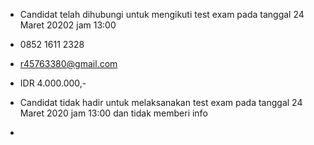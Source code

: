 - Candidat telah dihubungi untuk mengikuti  test exam pada tanggal 24 Maret 20202 jam 13:00

- 0852 1611 2328

-  r45763380@gmail.com

- IDR 4.000.000,-

- Candidat tidak hadir untuk melaksanakan test exam pada tanggal 24 Maret 2020 jam 13:00 dan tidak memberi info

- 

